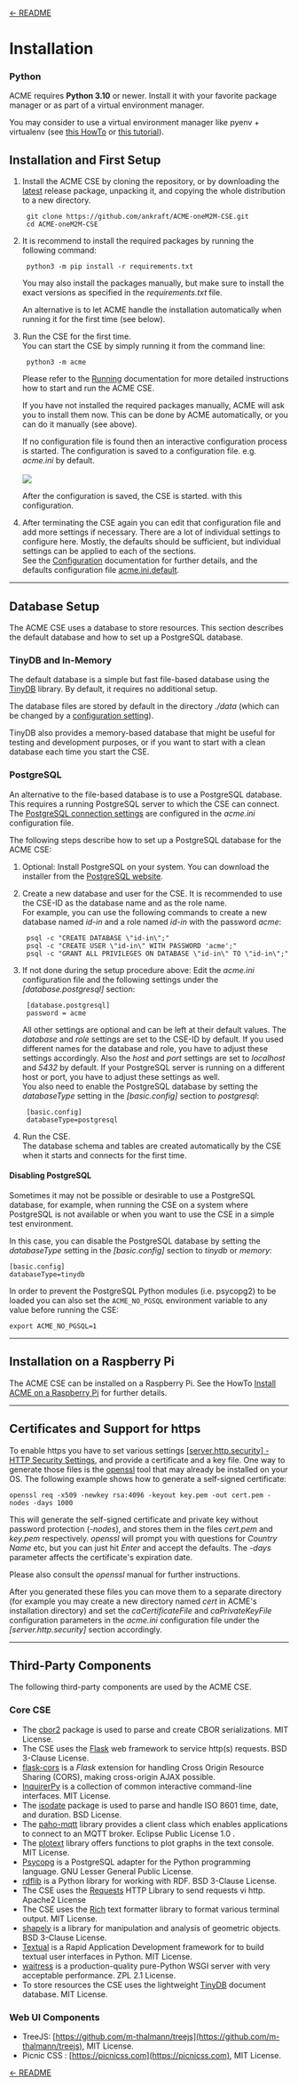 [← README](../README.md) 

# Installation

### Python

ACME requires **Python 3.10** or newer. Install it with your favorite package manager or as part of a virtual environment manager.

You may consider to use a virtual environment manager like pyenv + virtualenv (see [this HowTo](https://github.com/ankraft/ACME-oneM2M-CSE/discussions/137) or [this tutorial](https://realpython.com/python-virtual-environments-a-primer/)).

<a name="first_setup"></a>
## Installation and First Setup

1. Install the ACME CSE by cloning the repository, or by downloading the [latest](https://github.com/ankraft/ACME-oneM2M-CSE/releases/latest) release package, unpacking it, and copying the whole distribution to a new directory.

		git clone https://github.com/ankraft/ACME-oneM2M-CSE.git
		cd ACME-oneM2M-CSE

1. It is recommend to install the required packages by running the following command:

		python3 -m pip install -r requirements.txt

	You may also install the packages manually, but make sure to install the exact versions as specified in the *requirements.txt* file.

	An alternative is to let ACME handle the installation automatically when running it for the first time (see below).


1. Run the CSE for the first time.  
You can start the CSE by simply running it from the command line:

		python3 -m acme

	Please refer to the [Running](Running.md) documentation for more detailed instructions how to start and run the ACME CSE.

    If you have not installed the required packages manually, ACME will ask you to install them now. This can be done by ACME automatically, or you can do it manually (see above).

	If no configuration file is found then an interactive configuration process is started. The configuration is saved to a configuration file. e.g. *acme.ini* by default.  
&nbsp;  
![](images/bootstrapConfig.gif)

	After the configuration is saved, the CSE is started. with this configuration.

1.  After terminating the CSE again you can edit that configuration file and add more settings if necessary.
	There are a lot of individual settings to configure here. Mostly, the defaults should be sufficient, but individual settings can be applied to each of the sections.  
	See the [Configuration](docs/Configuration.md) documentation for further details, and the defaults configuration file [acme.ini.default](../acme.ini.default).


---

## Database Setup

The ACME CSE uses a database to store resources. This section describes the default database and how to set up a PostgreSQL database.

### TinyDB and In-Memory

The default database is a simple but fast file-based database using the [TinyDB](https://github.com/msiemens/tinydb) library. By default, it requires no additional setup.

The database files are stored by default in the directory *./data* (which can be changed by a [configuration setting](Configuration.md#databasetinydb---tinydb-database-settings)). 

TinyDB also provides a memory-based database that might be useful for testing and development purposes, or if you want to start with a clean database each time you start the CSE.

### PostgreSQL

An alternative to the file-based database is to use a PostgreSQL database. This requires a running PostgreSQL server to which the CSE can connect. The [PostgreSQL connection settings](Configuration.md#databasepostgresql---postgresql-database-settings) are configured in the *acme.ini* configuration file.

The following steps describe how to set up a PostgreSQL database for the ACME CSE:

1. Optional: Install PostgreSQL on your system. You can download the installer from the [PostgreSQL website](https://www.postgresql.org/download/).
1. Create a new database and user for the CSE. It is recommended to use the CSE-ID as the database name and as the role name.  
For example, you can use the following commands to create a new database named *id-in* and a role named *id-in* with the password *acme*:

		psql -c "CREATE DATABASE \"id-in\";"
		psql -c "CREATE USER \"id-in\" WITH PASSWORD 'acme';"
		psql -c "GRANT ALL PRIVILEGES ON DATABASE \"id-in\" TO \"id-in\";"

1. If not done during the setup procedure above: Edit the *acme.ini* configuration file and the following settings under the *\[database.postgresql\]* section:

		[database.postgresql]
		password = acme

	All other settings are optional and can be left at their default values. The *database* and *role* settings are set to the CSE-ID by default. If you used different names for the database and role, you have to adjust these settings accordingly. Also the *host* and *port* settings are set to *localhost* and *5432* by default. If your PostgreSQL server is running on a different host or port, you have to adjust these settings as well.  
	You also need to enable the PostgreSQL database by setting the *databaseType* setting in the *\[basic.config\]* section to *postgresql*:

		[basic.config]
		databaseType=postgresql

1. Run the CSE.  
The database schema and tables are created automatically by the CSE when it starts and connects for the first time. 


#### Disabling PostgreSQL

Sometimes it may not be possible or desirable to use a PostgreSQL database, for example, when running the CSE on a system where PostgreSQL is not available or when you want to use the CSE in a simple test environment.

In this case, you can disable the PostgreSQL database by setting the *databaseType* setting in the *\[basic.config\]* section to *tinydb* or *memory*:

	[basic.config]
	databaseType=tinydb

In order to prevent the PostgreSQL Python modules (i.e. psycopg2) to be loaded you can also set the `ACME_NO_PGSQL` environment variable to any value before running the CSE:

	export ACME_NO_PGSQL=1

---
## Installation on a Raspberry Pi

The ACME CSE can be installed on a Raspberry Pi. See the HowTo [Install ACME on a Raspberry Pi](https://github.com/ankraft/ACME-oneM2M-CSE/discussions/132) for further details.


---
## Certificates and Support for https

To enable https you have to set various settings [\[server.http.security\] - HTTP Security Settings](Configuration.md#security_http), and provide a certificate and a key file. 
One way to generate those files is the [openssl](https://www.openssl.org) tool that may already be installed on your OS. The following example shows how to 
generate a self-signed certificate:

	openssl req -x509 -newkey rsa:4096 -keyout key.pem -out cert.pem -nodes -days 1000

This will generate the self-signed certificate and private key without password protection (*-nodes*), and stores them in the files *cert.pem* and *key.pem* respectively. 
*openssl* will prompt you with questions for *Country Name* etc, but you can just hit *Enter* and accept the defaults. The *-days* parameter affects the certificate's
expiration date.

Please also consult the *openssl* manual for further instructions. 

After you generated these files you can move them to a separate directory (for example you may create a new directory named *cert* in ACME's installation directory) and set the *caCertificateFile* and *caPrivateKeyFile* configuration parameters in the *acme.ini* configuration file under the *\[server.http.security\]* section accordingly.

---

## Third-Party Components
The following third-party components are used by the ACME CSE.

### Core CSE
- The [cbor2](https://github.com/agronholm/cbor2) package is used to parse and create CBOR serializations. MIT License.
- The CSE uses the [Flask](https://flask.palletsprojects.com/) web framework to service http(s) requests. BSD 3-Clause License.
- [flask-cors](https://github.com/corydolphin/flask-cors/) is a *Flask* extension for handling Cross Origin Resource Sharing (CORS), making cross-origin AJAX possible.
- [InquirerPy](https://github.com/kazhala/InquirerPy/) is a collection of common interactive command-line interfaces. MIT License.
- The [isodate](https://github.com/gweis/isodate) package is used to parse and handle ISO 8601 time, date, and duration. BSD License.
- The [paho-mqtt](https://www.eclipse.org/paho/) library provides a client class which enables applications to connect to an MQTT broker. Eclipse Public License 1.0 .
- The [plotext](https://github.com/piccolomo/plotext) library offers functions to plot graphs in the text console. MIT License.
- [Psycopg](https://www.psycopg.org) is a PostgreSQL adapter for the Python programming language. GNU Lesser General Public License.
- [rdflib](https://github.com/RDFLib/rdflib) is a Python library for working with RDF. BSD 3-Clause License.
- The CSE uses the [Requests](https://requests.readthedocs.io) HTTP Library to send requests vi http. Apache2 License
- The CSE uses the [Rich](https://github.com/willmcgugan/rich) text formatter library to format various terminal output. MIT License. 
- [shapely](https://github.com/shapely/shapely) is a library for manipulation and analysis of geometric objects. BSD 3-Clause License. 
- [Textual](https://github.com/textualize/textual) is a Rapid Application Development framework for to build textual user interfaces in Python. MIT License.
- [waitress](https://github.com/Pylons/waitress) is a production-quality pure-Python WSGI server with very acceptable performance. ZPL 2.1 License.
- To store resources the CSE uses the lightweight [TinyDB](https://github.com/msiemens/tinydb) document database. MIT License.


### Web UI Components
- TreeJS: [https://github.com/m-thalmann/treejs](https://github.com/m-thalmann/treejs), MIT License.
- Picnic CSS : [https://picnicss.com](https://picnicss.com), MIT License.

[← README](../README.md) 
